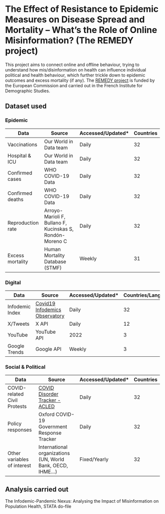 # The Effect of Resistance to Epidemic Measures on Disease Spread and Mortality – What’s the Role of Online Misinformation? (The REMEDY project)
This project aims to connect online and offline behaviour, trying to understand how mis/disinformation on health can influence individual political and health behaviour, which further trickle down to epidemic outcomes and excess mortality (if any). The [REMEDY project](https://cordis.europa.eu/project/id/101107454) is funded by the European Commission and carried out in the French Institute for Demographic Studies.

## Dataset used
  ### Epidemic
  
| Data                     | Source                                                    | Accessed/Updated* | Countries |
|-----------------------------|-----------------------------------------------------------|---------|-----------|
| Vaccinations                | Our World in Data team                                    | Daily   | 32       |
| Hospital & ICU              | Our World in Data team                                    | Daily   | 32       |
| Confirmed cases             | WHO COVID-19 Data                                         | Daily   | 32        |
| Confirmed deaths            | WHO COVID-19 Data                                         | Daily   | 32      |
| Reproduction rate           | Arroyo-Marioli F, Bullano F, Kucinskas S, Rondón-Moreno C | Daily   | 32        |
| Excess mortality            | Human Mortality Database (STMF)                           | Weekly  | 31        |


  ### Digital
  | Data                     | Source                                                    | Accessed/Updated* | Countries/Languages |
|-----------------------------|-----------------------------------------------------------|---------|-----------|
| Infodemic Index             | [Covid19 Infodemics Observatory ](https://covid19obs.fbk.eu/)        | Daily   | 32       |
| X/Tweets                    | X API                                                    | Daily  | 12       |
| YouTube                     | YouTube API                                              |  2022        |3        |
|  Google Trends              | Google API                                               |  Weekly      | 3        |

  ### Social & Political
  | Data                     | Source                                                    | Accessed/Updated* | Countries |
|-----------------------------|-----------------------------------------------------------|---------|-----------|
| COVID-related Civil Protests| [COVID Disorder Tracker - ACLED](https://acleddata.com/analysis/covid-19-disorder-tracker/#1585775314361-2ee40e97-5aec)        | Daily   | 32  |
|Policy responses            | Oxford COVID-19 Government Response Tracker               | Daily   | 32        |
| Other variables of interest | International organizations (UN, World Bank, OECD, IHME…) | Fixed/Yearly   | 32       |

  
## Analysis carried out
The Infodemic-Pandemic Nexus: Analysing the Impact of Misinformation on Population Health, STATA do-file

